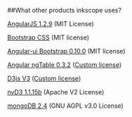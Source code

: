 ##What other products inkscope uses?


[AngularJS 1.2.9](http://angularjs.org/) (MIT License)

[Bootstrap CSS](http://getbootstrap.com/) (MIT license)

[Angular-ui Bootstrap 0.10.0](http://angular-ui.github.io/bootstrap/) (MIT license)

[Angular ngTable 0.3.2](https://github.com/esvit/ng-table) ([Custom license](https://raw.githubusercontent.com/esvit/ng-table/master/LICENSE))


[D3js V3](http://d3js.org/) ([Custom license](https://raw.githubusercontent.com/mbostock/d3/master/LICENSE))

[nvD3 1.1.15b](http://nvd3.org/) (Apache V2 License)

[mongoDB 2.4](http://www.mongodb.org/) (GNU AGPL v3.0 License)
